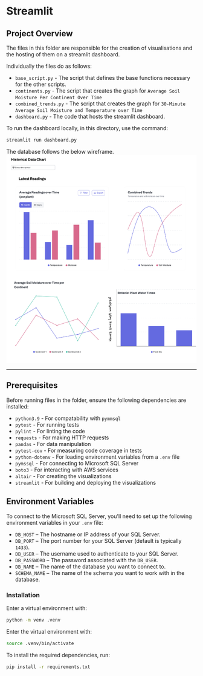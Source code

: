 # Streamlit

## Project Overview
The files in this folder are responsible for the creation of visualisations and the hosting of them on a streamlit dashboard.

Individually the files do as follows:
- `base_script.py` - The script that defines the base functions necessary for the other scripts.
- `continents.py` - The script that creates the graph for `Average Soil Moisture Per Continent Over Time`
- `combined_trends.py` - The script that creates the graph for `30-Minute Average Soil Moisture and Temperature over Time`
- `dashboard.py` - The code that hosts the streamlit dashboard.

To run the dashboard locally, in this directory, use the command:

```bash
streamlit run dashboard.py
```

The database follows the below wireframe.
![Dashboard Wireframe](../architecture/Dashboard-wireframe.png)

---


## Prerequisites

Before running files in the folder, ensure the following dependencies are installed:

- `python3.9` - For compatability with `pymmsql`
- `pytest` - For running tests
- `pylint` - For linting the code
- `requests` - For making HTTP requests
- `pandas` - For data manipulation
- `pytest-cov` - For measuring code coverage in tests
- `python-dotenv` - For loading environment variables from a `.env` file
- `pymssql` - For connecting to Microsoft SQL Server
- `boto3` - For interacting with AWS services
- `altair` - For creating the visualizations
- `streamlit` - For building and deploying the visualizations


## Environment Variables

To connect to the Microsoft SQL Server, you'll need to set up the following environment variables in your `.env` file:

- `DB_HOST` – The hostname or IP address of your SQL Server.
- `DB_PORT` – The port number for your SQL Server (default is typically `1433`).
- `DB_USER` – The username used to authenticate to your SQL Server.
- `DB_PASSWORD` – The password associated with the `DB_USER`.
- `DB_NAME` – The name of the database you want to connect to.
- `SCHEMA_NAME` – The name of the schema you want to work with in the database.

### Installation
Enter a virtual environment with:
```bash
python -m venv .venv
```
Enter the virtual environment with:
```bash
source .venv/bin/activate
```
To install the required dependencies, run:
```bash
pip install -r requirements.txt
```


